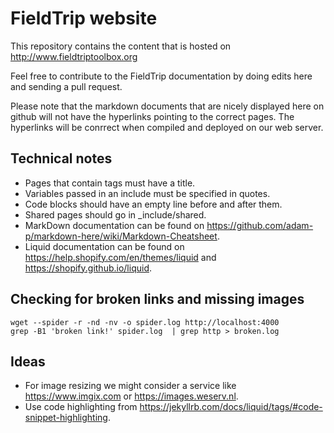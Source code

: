 # FieldTrip website

This repository contains the content that is hosted on http://www.fieldtriptoolbox.org

Feel free to contribute to the FieldTrip documentation by doing edits here and sending a pull request.

Please note that the markdown documents that are nicely displayed here on github will not have the hyperlinks pointing to the correct pages. The hyperlinks will be conrrect when compiled and deployed on our web server.

## Technical notes

* Pages that contain tags must have a title.
* Variables passed in an include must be specified in quotes.
* Code blocks should have an empty line before and after them.
* Shared pages should go in _include/shared.
* MarkDown documentation can be found on https://github.com/adam-p/markdown-here/wiki/Markdown-Cheatsheet.
* Liquid documentation can be found on https://help.shopify.com/en/themes/liquid and https://shopify.github.io/liquid.

## Checking for broken links and missing images

    wget --spider -r -nd -nv -o spider.log http://localhost:4000
    grep -B1 'broken link!' spider.log  | grep http > broken.log

## Ideas

* For image resizing we might consider a service like https://www.imgix.com or https://images.weserv.nl.
* Use code highlighting from https://jekyllrb.com/docs/liquid/tags/#code-snippet-highlighting.
